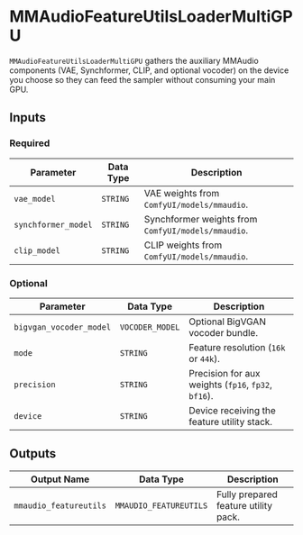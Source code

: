 # MMAudioFeatureUtilsLoaderMultiGPU

`MMAudioFeatureUtilsLoaderMultiGPU` gathers the auxiliary MMAudio components (VAE, Synchformer, CLIP, and optional vocoder) on the device you choose so they can feed the sampler without consuming your main GPU.

## Inputs

### Required

| Parameter | Data Type | Description |
| --- | --- | --- |
| `vae_model` | `STRING` | VAE weights from `ComfyUI/models/mmaudio`. |
| `synchformer_model` | `STRING` | Synchformer weights from `ComfyUI/models/mmaudio`. |
| `clip_model` | `STRING` | CLIP weights from `ComfyUI/models/mmaudio`. |

### Optional

| Parameter | Data Type | Description |
| --- | --- | --- |
| `bigvgan_vocoder_model` | `VOCODER_MODEL` | Optional BigVGAN vocoder bundle. |
| `mode` | `STRING` | Feature resolution (`16k` or `44k`). |
| `precision` | `STRING` | Precision for aux weights (`fp16`, `fp32`, `bf16`). |
| `device` | `STRING` | Device receiving the feature utility stack. |

## Outputs

| Output Name | Data Type | Description |
| --- | --- | --- |
| `mmaudio_featureutils` | `MMAUDIO_FEATUREUTILS` | Fully prepared feature utility pack. |
